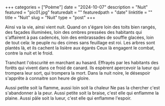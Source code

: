 +++
categories = ["Poème"]
date = "2024-10-07"
description = "Nuit"
featured = "pic01.jpg"
featuredalt = ""
featuredpath = "date"
linktitle = ""
title = "Nuit"
slug = "Nuit"
type = "post"
+++

Ainsi va la vie, ainsi vient nuit.
Quand on s'égare loin des toits bien rangés, des façades illuminées,
loin des ombres pressées des habitants qui s'affairent à pas cadencés,
loin des embrassades de souffle glacées,
loin de tout cela:
le peuple nu des cimes sans feuillage est roi. 
Les arbres sont plantés là, et ils cachent la lisière aux égarés
Ceux là engagent le combat, contre la nuit et le froid.

Tranchant l'obscurité en marchant au hasard.
Effrayés par les habitants des forêts qui vivent dans ce froid de canard.
Ils espèrent apercevoir la lueur qui trompera leur sort, qui trompera la mort.
Dans la nuit noire, le désespoir s'apprête à connaitre son heure de gloire.

Aussi petite soit la flamme, aussi loin soit la chaleur
Ne pas la chercher c'est s'abandonner  à la peur.
Aussi petite soit la braise, c'est elle qui enflamme la plaine.
Aussi pâle soit la lueur, c'est elle qui enflamme l'espoir.
